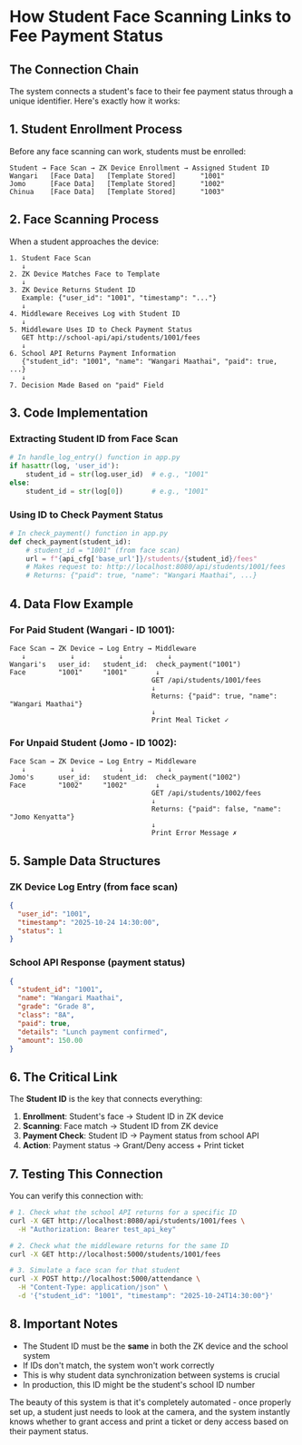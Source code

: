 # How Student Face Scanning Links to Fee Payment Status

## The Connection Chain

The system connects a student's face to their fee payment status through a unique identifier. Here's exactly how it works:

## 1. Student Enrollment Process

Before any face scanning can work, students must be enrolled:

```
Student → Face Scan → ZK Device Enrollment → Assigned Student ID
Wangari   [Face Data]   [Template Stored]      "1001"
Jomo      [Face Data]   [Template Stored]      "1002"
Chinua    [Face Data]   [Template Stored]      "1003"
```

## 2. Face Scanning Process

When a student approaches the device:

```
1. Student Face Scan
   ↓
2. ZK Device Matches Face to Template
   ↓
3. ZK Device Returns Student ID
   Example: {"user_id": "1001", "timestamp": "..."}
   ↓
4. Middleware Receives Log with Student ID
   ↓
5. Middleware Uses ID to Check Payment Status
   GET http://school-api/api/students/1001/fees
   ↓
6. School API Returns Payment Information
   {"student_id": "1001", "name": "Wangari Maathai", "paid": true, ...}
   ↓
7. Decision Made Based on "paid" Field
```

## 3. Code Implementation

### Extracting Student ID from Face Scan
```python
# In handle_log_entry() function in app.py
if hasattr(log, 'user_id'):
    student_id = str(log.user_id)  # e.g., "1001"
else:
    student_id = str(log[0])       # e.g., "1001"
```

### Using ID to Check Payment Status
```python
# In check_payment() function in app.py
def check_payment(student_id):
    # student_id = "1001" (from face scan)
    url = f"{api_cfg['base_url']}/students/{student_id}/fees"
    # Makes request to: http://localhost:8080/api/students/1001/fees
    # Returns: {"paid": true, "name": "Wangari Maathai", ...}
```

## 4. Data Flow Example

### For Paid Student (Wangari - ID 1001):
```
Face Scan → ZK Device → Log Entry → Middleware
   ↓           ↓           ↓           ↓
Wangari's   user_id:   student_id:  check_payment("1001")
Face        "1001"     "1001"       ↓
                                   GET /api/students/1001/fees
                                   ↓
                                   Returns: {"paid": true, "name": "Wangari Maathai"}
                                   ↓
                                   Print Meal Ticket ✓
```

### For Unpaid Student (Jomo - ID 1002):
```
Face Scan → ZK Device → Log Entry → Middleware
   ↓           ↓           ↓           ↓
Jomo's      user_id:   student_id:  check_payment("1002")
Face        "1002"     "1002"       ↓
                                   GET /api/students/1002/fees
                                   ↓
                                   Returns: {"paid": false, "name": "Jomo Kenyatta"}
                                   ↓
                                   Print Error Message ✗
```

## 5. Sample Data Structures

### ZK Device Log Entry (from face scan)
```json
{
  "user_id": "1001",
  "timestamp": "2025-10-24 14:30:00",
  "status": 1
}
```

### School API Response (payment status)
```json
{
  "student_id": "1001",
  "name": "Wangari Maathai",
  "grade": "Grade 8",
  "class": "8A",
  "paid": true,
  "details": "Lunch payment confirmed",
  "amount": 150.00
}
```

## 6. The Critical Link

The **Student ID** is the key that connects everything:

1. **Enrollment**: Student's face → Student ID in ZK device
2. **Scanning**: Face match → Student ID from ZK device
3. **Payment Check**: Student ID → Payment status from school API
4. **Action**: Payment status → Grant/Deny access + Print ticket

## 7. Testing This Connection

You can verify this connection with:

```bash
# 1. Check what the school API returns for a specific ID
curl -X GET http://localhost:8080/api/students/1001/fees \
  -H "Authorization: Bearer test_api_key"

# 2. Check what the middleware returns for the same ID
curl -X GET http://localhost:5000/students/1001/fees

# 3. Simulate a face scan for that student
curl -X POST http://localhost:5000/attendance \
  -H "Content-Type: application/json" \
  -d '{"student_id": "1001", "timestamp": "2025-10-24T14:30:00"}'
```

## 8. Important Notes

- The Student ID must be the **same** in both the ZK device and the school system
- If IDs don't match, the system won't work correctly
- This is why student data synchronization between systems is crucial
- In production, this ID might be the student's school ID number

The beauty of this system is that it's completely automated - once properly set up, a student just needs to look at the camera, and the system instantly knows whether to grant access and print a ticket or deny access based on their payment status.